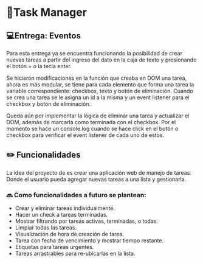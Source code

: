 # 📝Task Manager 

## 💻Entrega: Eventos

Para esta entrega ya se encuentra funcionando la posibilidad de crear nuevas tareas a partir del ingreso del dato en la caja de texto y presionando el botón + o la tecla enter. 

Se hicieron modificaciones en la función que creaba en DOM una tarea, ahora es más modular, se tiene para cada elemento que forma una tarea la variable correspondiente: checkbox, texto y botón de eliminación. Cuando se crea una tarea se le asigna un id a la misma y un event listener para el checkbox y botón de eliminación.

Queda aún por implementar la lógica de eliminar una tarea y actualizar el DOM, además de marcarla como terminada con el checkbox. Por el momento se hace un console.log cuando se hace click en el botón o checkbox para verificar el event listener de cada uno de estos.


## ✏️ Funcionalidades

La idea del proyecto de es crear una aplicación web de manejo de tareas. Donde el usuario pueda agregar nuevas tareas a una lista y gestionarla.

### 🔜 Como funcionalidades a futuro se plantean:

* Crear y eliminar tareas individualmente.
* Hacer un check a tareas terminadas.
* Mostrar filtrando por tareas activas, terminadas, o todas.
* Limpiar todas las tareas.
* Visualización de hora de creación de tarea.
* Tarea con fecha de vencimiento y mostrar tiempo restante.
* Etiquetas para tareas urgentes.
* Tareas arrastrables para re-ubicarlas en la lista.